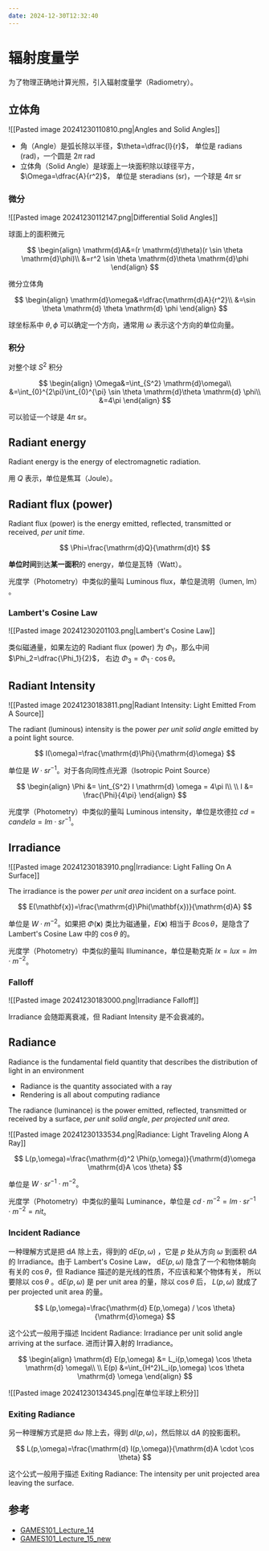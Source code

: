 ```yaml
---
date: 2024-12-30T12:32:40
---
```


# 辐射度量学

为了物理正确地计算光照，引入辐射度量学（Radiometry）。

## 立体角

![[Pasted image 20241230110810.png|Angles and Solid Angles]]

- 角（Angle）是弧长除以半径，$\theta=\dfrac{l}{r}$， 单位是 radians (rad)，一个圆是 $2 \pi$ rad
- 立体角（Solid Angle）是球面上一块面积除以球径平方， $\Omega=\dfrac{A}{r^2}$， 单位是 steradians (sr)，一个球是 $4 \pi$ sr

### 微分

![[Pasted image 20241230112147.png|Differential Solid Angles]]

球面上的面积微元

$$
\begin{align}
\mathrm{d}A&=(r \mathrm{d}\theta)(r \sin \theta \mathrm{d}\phi)\\
&=r^2 \sin \theta \mathrm{d}\theta \mathrm{d}\phi
\end{align}
$$

微分立体角

$$
\begin{align}
\mathrm{d}\omega&=\dfrac{\mathrm{d}A}{r^2}\\
&=\sin \theta \mathrm{d} \theta \mathrm{d} \phi
\end{align}
$$

球坐标系中 $\theta,\phi$ 可以确定一个方向，通常用 $\omega$ 表示这个方向的单位向量。

### 积分

对整个球 $S^2$ 积分

$$
\begin{align}
\Omega&=\int_{S^2} \mathrm{d}\omega\\
&=\int_{0}^{2\pi}\int_{0}^{\pi} \sin \theta \mathrm{d}\theta \mathrm{d} \phi\\
&=4\pi
\end{align}
$$

可以验证一个球是 $4\pi$ sr。

## Radiant energy

Radiant energy is the energy of electromagnetic radiation.

用 $Q$ 表示，单位是焦耳（Joule）。

## Radiant flux (power)

Radiant flux (power) is the energy emitted, reflected, transmitted or received, *per unit time*.

$$
\Phi=\frac{\mathrm{d}Q}{\mathrm{d}t}
$$

**单位时间**到达**某一面积**的 energy，单位是瓦特（Watt）。

光度学（Photometry）中类似的量叫 Luminous flux，单位是流明（lumen, lm） 。

### Lambert's Cosine Law

![[Pasted image 20241230201103.png|Lambert's Cosine Law]]

类似磁通量，如果左边的 Radiant flux (power) 为 $\Phi_1$，那么中间 $\Phi_2=\dfrac{\Phi_1}{2}$， 右边 $\Phi_3 = \Phi_1 \cdot \cos \theta$。

## Radiant Intensity

![[Pasted image 20241230183811.png|Radiant Intensity: Light Emitted From A Source]]

The radiant (luminous) intensity is the power *per unit solid angle* emitted by a point light source.

$$
I(\omega)=\frac{\mathrm{d}\Phi}{\mathrm{d}\omega}
$$

单位是 $W \cdot sr^{-1}$。对于各向同性点光源（Isotropic Point Source）

$$
\begin{align}
\Phi &= \int_{S^2} I \mathrm{d} \omega = 4\pi I\\
\\
I &= \frac{\Phi}{4\pi}
\end{align}
$$

光度学（Photometry）中类似的量叫 Luminous intensity，单位是坎德拉 $cd = candela = lm \cdot sr^{-1}$。

## Irradiance

![[Pasted image 20241230183910.png|Irradiance: Light Falling On A Surface]]

The irradiance is the power *per unit area* incident on a surface point.

$$
E(\mathbf{x})=\frac{\mathrm{d}\Phi(\mathbf{x})}{\mathrm{d}A}
$$

单位是 $W \cdot m^{-2}$。如果把 $\Phi(\mathbf{x})$ 类比为磁通量，$E(\mathbf{x})$ 相当于 $B \cos \theta$，是隐含了 Lambert's Cosine Law 中的 $\cos \theta$ 的。

光度学（Photometry）中类似的量叫 Illuminance，单位是勒克斯 $lx=lux=lm \cdot m^{-2}$。

### Falloff

![[Pasted image 20241230183000.png|Irradiance Falloff]]

Irradiance 会随距离衰减，但 Radiant Intensity 是不会衰减的。

## Radiance

Radiance is the fundamental field quantity that describes the distribution of light in an environment

- Radiance is the quantity associated with a ray
- Rendering is all about computing radiance

The radiance (luminance) is the power emitted, reflected, transmitted or received by a surface, *per unit solid angle*, *per projected unit area*.

![[Pasted image 20241230133534.png|Radiance: Light Traveling Along A Ray]]

$$
L(p,\omega)=\frac{\mathrm{d}^2 \Phi(p,\omega)}{\mathrm{d}\omega \mathrm{d}A \cos \theta}
$$

单位是 $W \cdot sr^{-1} \cdot m^{-2}$。

光度学（Photometry）中类似的量叫 Luminance，单位是 $cd \cdot m^{-2} = lm \cdot sr^{-1} \cdot m^{-2} = nit$。

### Incident Radiance

一种理解方式是把 $\mathrm{d}A$ 除上去，得到的 $\mathrm{d} E(p,\omega)$ ，它是 $p$ 处从方向 $\omega$ 到面积 $\mathrm{d}A$ 的 Irradiance。由于 Lambert's Cosine Law， $\mathrm{d}E(p,\omega)$ 隐含了一个和物体朝向有关的 $\cos \theta$，但 Radiance 描述的是光线的性质，不应该和某个物体有关， 所以要除以 $\cos \theta$ 。$\mathrm{d}E(p,\omega)$ 是 per unit area 的量，除以 $\cos \theta$ 后， $L(p,\omega)$ 就成了 per projected unit area 的量。

$$
L(p,\omega)=\frac{\mathrm{d} E(p,\omega) / \cos \theta}{\mathrm{d}\omega}
$$

这个公式一般用于描述 Incident Radiance: Irradiance per unit solid angle arriving at the surface. 进而计算入射的 Irradiance。

$$
\begin{align}
\mathrm{d} E(p,\omega) &= L_i(p,\omega) \cos \theta \mathrm{d} \omega\\
\\
E(p) &=\int_{H^2}L_i(p,\omega) \cos \theta \mathrm{d} \omega
\end{align}
$$

![[Pasted image 20241230134345.png|在单位半球上积分]]

### Exiting Radiance

另一种理解方式是把 $\mathrm{d}\omega$ 除上去，得到 $\mathrm{d}I(p,\omega)$，然后除以 $\mathrm{d}A$ 的投影面积。

$$
L(p,\omega)=\frac{\mathrm{d} I(p,\omega)}{\mathrm{d}A \cdot \cos \theta}
$$

这个公式一般用于描述 Exiting Radiance: The intensity per unit projected area leaving the surface.

## 参考

- [GAMES101_Lecture_14](https://sites.cs.ucsb.edu/~lingqi/teaching/resources/GAMES101_Lecture_14.pdf)
- [GAMES101_Lecture_15_new](https://sites.cs.ucsb.edu/~lingqi/teaching/resources/GAMES101_Lecture_15.pdf)
